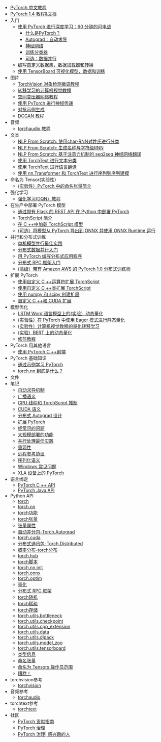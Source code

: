 * [PyTorch 中文教程](README.md)
* [PyTorch 1.4 教程&文档](docs/1.4/README.md)
*  入门
    * [使用 PyTorch 进行深度学习：60 分钟的闪电战](docs/1.4/4.md)
        * [什么是PyTorch？](docs/1.4/blitz/tensor_tutorial.md)
        * [Autograd：自动求导](docs/1.4/blitz/autograd_tutorial.md)
        * [神经网络](docs/1.4/blitz/neural_networks_tutorial.md)
        * [训练分类器](docs/1.4/blitz/cifar10_tutorial.md)
        * [可选：数据并行](docs/1.4/blitz/data_parallel_tutorial.md)
    * [编写自定义数据集，数据加载器和转换](docs/1.4/5.md)
    * [使用 TensorBoard 可视化模型，数据和训练](docs/1.4/6.md)
*  图片
    * [TorchVision 对象检测微调教程](docs/1.4/8.md)
    * [转移学习的计算机视觉教程](docs/1.4/9.md)
    * [空间变压器网络教程](docs/1.4/10.md)
    * [使用 PyTorch 进行神经传递](docs/1.4/11.md)
    * [对抗示例生成](docs/1.4/12.md)
    * [DCGAN 教程](docs/1.4/13.md)
*  音频
    * [torchaudio 教程](docs/1.4/15.md)
*  文本
    * [NLP From Scratch: 使用char-RNN对姓氏进行分类](docs/1.4/17.md)
    * [NLP From Scratch: 生成名称与字符级RNN](docs/1.4/18.md)
    * [NLP From Scratch: 基于注意力机制的 seq2seq 神经网络翻译](docs/1.4/19.md)
    * [使用 TorchText 进行文本分类](docs/1.4/20.md)
    * [使用 TorchText 进行语言翻译](docs/1.4/21.md)
    * [使用 nn.Transformer 和 TorchText 进行序列到序列建模](docs/1.4/22.md)
*  命名为 Tensor(实验性）
    * [(实验性）PyTorch 中的命名张量简介](docs/1.4/24.md)
*  强化学习
    * [强化学习(DQN）教程](docs/1.4/26.md)
*  在生产中部署 PyTorch 模型
    * [通过带有 Flask 的 REST API 在 Python 中部署 PyTorch](docs/1.4/28.md)
    * [TorchScript 简介](docs/1.4/29.md)
    * [在 C ++中加载 TorchScript 模型](docs/1.4/30.md)
    * [(可选）将模型从 PyTorch 导出到 ONNX 并使用 ONNX Runtime 运行](docs/1.4/31.md)
*  并行和分布式训练
    * [单机模型并行最佳实践](docs/1.4/33.md)
    * [分布式数据并行入门](docs/1.4/34.md)
    * [用 PyTorch 编写分布式应用程序](docs/1.4/35.md)
    * [分布式 RPC 框架入门](docs/1.4/36.md)
    * [(高级）带有 Amazon AWS 的 PyTorch 1.0 分布式训练师](docs/1.4/37.md)
*  扩展 PyTorch
    * [使用自定义 C ++运算符扩展 TorchScript](docs/1.4/39.md)
    * [使用自定义 C ++类扩展 TorchScript](docs/1.4/40.md)
    * [使用 numpy 和 scipy 创建扩展](docs/1.4/41.md)
    * [自定义 C ++和 CUDA 扩展](docs/1.4/42.md)
*  模型优化
    * [LSTM Word 语言模型上的(实验）动态量化](docs/1.4/44.md)
    * [(实验性）在 PyTorch 中使用 Eager 模式进行静态量化](docs/1.4/45.md)
    * [(实验性）计算机视觉教程的量化转移学习](docs/1.4/46.md)
    * [(实验）BERT 上的动态量化](docs/1.4/47.md)
    * [修剪教程](docs/1.4/48.md)
*  PyTorch 用其他语言
    * [使用 PyTorch C ++前端](docs/1.4/50.md)
*  PyTorch 基础知识
    * [通过示例学习 PyTorch](docs/1.4/52.md)
    * [torch.nn 到底是什么？](docs/1.4/53.md)
*  文件
*  笔记
    * [自动求导机制](docs/1.4/56.md)
    * [广播语义](docs/1.4/57.md)
    * [CPU 线程和 TorchScript 推断](docs/1.4/58.md)
    * [CUDA 语义](docs/1.4/59.md)
    * [分布式 Autograd 设计](docs/1.4/60.md)
    * [扩展 PyTorch](docs/1.4/61.md)
    * [经常问的问题](docs/1.4/62.md)
    * [大规模部署的功能](docs/1.4/63.md)
    * [并行处理最佳实践](docs/1.4/64.md)
    * [重现性](docs/1.4/65.md)
    * [远程参考协议](docs/1.4/66.md)
    * [序列化语义](docs/1.4/67.md)
    * [Windows 常见问题](docs/1.4/68.md)
    * [XLA 设备上的 PyTorch](docs/1.4/69.md)
*  语言绑定
    * [PyTorch C ++ API](docs/1.4/71.md)
    * [PyTorch Java API](docs/1.4/72.md)
*  Python API
    * [torch](docs/1.4/74.md)
    * [torch.nn](docs/1.4/75.md)
    * [torch功能](docs/1.4/76.md)
    * [torch张量](docs/1.4/77.md)
    * [张量属性](docs/1.4/78.md)
    * [自动差分包-Torch.Autograd](docs/1.4/79.md)
    * [torch.cuda](docs/1.4/80.md)
    * [分布式通讯包-Torch.Distributed](docs/1.4/81.md)
    * [概率分布-torch分布](docs/1.4/82.md)
    * [torch.hub](docs/1.4/83.md)
    * [torch脚本](docs/1.4/84.md)
    * [torch.nn.init](docs/1.4/85.md)
    * [torch.onnx](docs/1.4/86.md)
    * [torch.optim](docs/1.4/87.md)
    * [量化](docs/1.4/88.md)
    * [分布式 RPC 框架](docs/1.4/89.md)
    * [torch随机](docs/1.4/90.md)
    * [torch稀疏](docs/1.4/91.md)
    * [torch存储](docs/1.4/92.md)
    * [torch.utils.bottleneck](docs/1.4/93.md)
    * [torch.utils.checkpoint](docs/1.4/94.md)
    * [torch.utils.cpp_extension](docs/1.4/95.md)
    * [torch.utils.data](docs/1.4/96.md)
    * [torch.utils.dlpack](docs/1.4/97.md)
    * [torch.utils.model_zoo](docs/1.4/98.md)
    * [torch.utils.tensorboard](docs/1.4/99.md)
    * [类型信息](docs/1.4/100.md)
    * [命名张量](docs/1.4/101.md)
    * [命名为 Tensors 操作员范围](docs/1.4/102.md)
    * [糟糕！](docs/1.4/103.md)
*  torchvision参考
    * [torchvision](docs/1.4/105.md)
*  音频参考
    * [torchaudio](docs/1.4/107.md)
*  torchtext参考
    * [torchtext](docs/1.4/109.md)
*  社区
    * [PyTorch 贡献指南](docs/1.4/111.md)
    * [PyTorch 治理](docs/1.4/112.md)
    * [PyTorch 治理| 感兴趣的人](docs/1.4/113.md)
